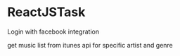# ReactJSTask

Login with facebook integration

get music list from itunes api for specific artist and genre
